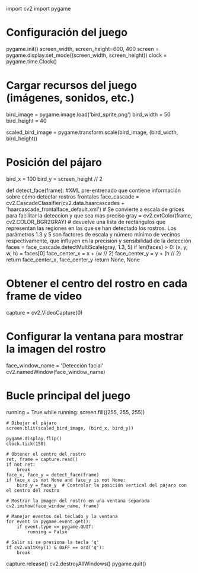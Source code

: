 import cv2
import pygame

# Configuración del juego
pygame.init()
screen_width, screen_height=600, 400
screen = pygame.display.set_mode((screen_width, screen_height))
clock = pygame.time.Clock()

# Cargar recursos del juego (imágenes, sonidos, etc.)
bird_image = pygame.image.load('bird_sprite.png')
bird_width = 50
bird_height = 40

scaled_bird_image = pygame.transform.scale(bird_image, (bird_width, bird_height))

# Posición del pájaro
bird_x = 100
bird_y = screen_height // 2

def detect_face(frame):
    #XML pre-entrenado que contiene información sobre cómo detectar rostros frontales
    face_cascade = cv2.CascadeClassifier(cv2.data.haarcascades + 'haarcascade_frontalface_default.xml')
    # Se convierte a escala de grices para facilitar la deteccion y que sea mas preciso
    gray = cv2.cvtColor(frame, cv2.COLOR_BGR2GRAY)
    # devuelve una lista de rectángulos que representan las regiones en las que se han detectado los rostros. Los parámetros 1.3 y 5 son factores de escala y número mínimo de vecinos respectivamente, que influyen en la precisión y sensibilidad de la detección
    faces = face_cascade.detectMultiScale(gray, 1.3, 5)
    if len(faces) > 0:
        (x, y, w, h) = faces[0]
        face_center_x = x + (w // 2)
        face_center_y = y + (h // 2)
        return face_center_x, face_center_y
    return None, None

# Obtener el centro del rostro en cada frame de video
capture = cv2.VideoCapture(0)

# Configurar la ventana para mostrar la imagen del rostro
face_window_name = 'Detección facial'
cv2.namedWindow(face_window_name)

# Bucle principal del juego
running = True
while running:
    screen.fill((255, 255, 255))

    # Dibujar el pájaro
    screen.blit(scaled_bird_image, (bird_x, bird_y))

    pygame.display.flip()
    clock.tick(150)

    # Obtener el centro del rostro
    ret, frame = capture.read()
    if not ret:
        break
    face_x, face_y = detect_face(frame)
    if face_x is not None and face_y is not None:
        bird_y = face_y  # Controlar la posición vertical del pájaro con el centro del rostro

    # Mostrar la imagen del rostro en una ventana separada
    cv2.imshow(face_window_name, frame)

    # Manejar eventos del teclado y la ventana
    for event in pygame.event.get():
        if event.type == pygame.QUIT:
            running = False

    # Salir si se presiona la tecla 'q'
    if cv2.waitKey(1) & 0xFF == ord('q'):
        break

capture.release()
cv2.destroyAllWindows()
pygame.quit()
